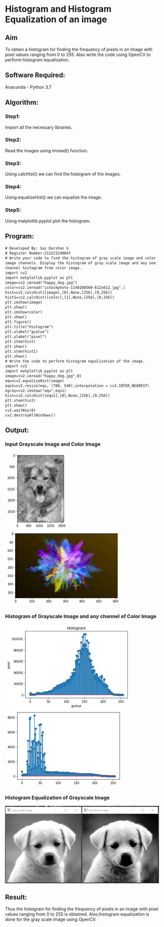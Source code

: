 # Histogram and Histogram Equalization of an image
## Aim
To obtain a histogram for finding the frequency of pixels in an Image with pixel values ranging from 0 to 255. Also write the code using OpenCV to perform histogram equalization.

## Software Required:
Anaconda - Python 3.7

## Algorithm:
### Step1:
Import all the necessary libraries.
### Step2:
Read the images using imread() function.
### Step3:
Using calcHist() we can find the histogram of the images.
### Step4:
Using equalizeHist() we can equalize the image.
### Step5:
Using matplotlib.pyplot plot the histogram.
## Program:
```
# Developed By: Sai Darshan G
# Register Number:212221240047
# Write your code to find the histogram of gray scale image and color image channels. Display the histogram of gray scale image and any one channel histogram from color image.
import cv2
import matplotlib.pyplot as plt
image=cv2.imread("happy_dog.jpg")
color=cv2.imread("istockphoto-1140180560-612x612.jpg".)
hist=cv2.calcHist([image],[0],None,[256],[0,256])
hist1=cv2.calcHist([color],[1],None,[256],[0,256])
plt.imshow(image)
plt.show()
plt.imshow(color)
plt.show()
plt.figure()
plt.title("Histogram")
plt.xlabel("gvalue")
plt.ylabel("pixel")
plt.stem(hist)
plt.show()
plt.stem(hist1)
plt.show()
# Write the code to perform histogram equalization of the image. 
import cv2
import matplotlib.pyplot as plt
image=cv2.imread("happy_dog.jpg",0)
equ=cv2.equalizeHist(image)
equ1=cv2.resize(equ, (780, 540),interpolation = cv2.INTER_NEAREST)
egray=cv2.imshow("equ",equ1)
hist=cv2.calcHist([equ1],[0],None,[256],[0,256])
plt.stem(hist)
plt.show()
cv2.waitKey(0)
cv2.destroyAllWindows()
```
## Output:
### Input Grayscale Image and Color Image
![inp](1.png)
![inp](2.png)
### Histogram of Grayscale Image and any channel of Color Image
![inp](3.png)
![inp](4.png)
### Histogram Equalization of Grayscale Image
![inp](final.png)
## Result: 
Thus the histogram for finding the frequency of pixels in an image with pixel values ranging from 0 to 255 is obtained. Also,histogram equalization is done for the gray scale image using OpenCV.

